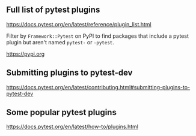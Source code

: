 ## Full list of pytest plugins

https://docs.pytest.org/en/latest/reference/plugin_list.html

Filter by `Framework::Pytest` on PyPI to find packages
that include a pytest plugin but aren't named `pytest-` or `-pytest`.

https://pypi.org

## Submitting plugins to pytest-dev

https://docs.pytest.org/en/latest/contributing.html#submitting-plugins-to-pytest-dev

## Some popular pytest plugins

https://docs.pytest.org/en/latest/how-to/plugins.html